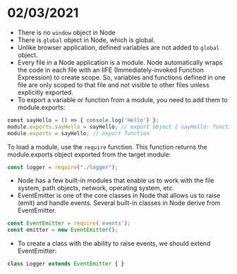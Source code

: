 # 02/03/2021
- There is no `window` object in Node
- There is `global` object in Node, which is global.
- Unlike browser application, defined variables are not added to `global` object.
- Every file in a Node application is a module. Node automatically wraps the code
in each file with an IIFE (Immediately-invoked Function Expression) to create
scope. So, variables and functions defined in one file are only scoped to that file
and not visible to other files unless explicitly exported.
- To export a variable or function from a module, you need to add them to module.exports:
```javascript
const sayHello = () => { console.log('Hello') };
module.exports.sayHello = sayHello; // export object { sayHello: function }
module.exports = sayHello; // export function
```
To load a module, use the `require` function. This function returns the
module.exports object exported from the target module:
```javascript
const logger = require("./logger");
```
- Node has a few built-in modules that enable us to work with the file system, path
objects, network, operating system, etc.
- EventEmitter is one of the core classes in Node that allows us to raise (emit) and
handle events. Several built-in classes in Node derive from EventEmitter.
```javascript
const EventEmitter = require('events');
const emitter = new EventEmitter();
```
- To create a class with the ability to raise events, we should extend EventEmitter:
```javascript
class Logger extends EventEmitter { }
```